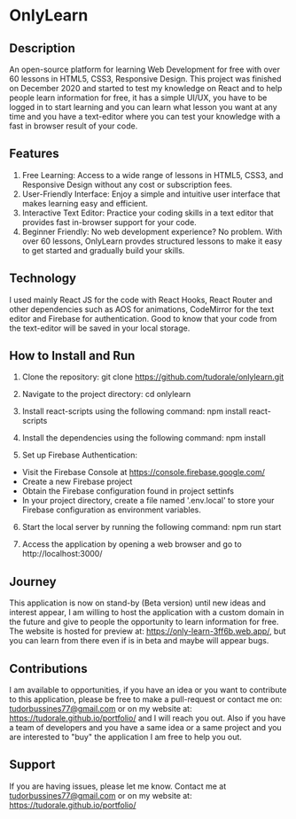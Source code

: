 # OnlyLearn

## Description
An open-source platform for learning Web Development for free with over 60 lessons in HTML5, CSS3, Responsive Design.
This project was finished on December 2020 and started to test my knowledge on React and to help people learn information for free, it has a simple UI/UX, you have to be logged in to start learning and you can learn what lesson you want at any time and you have a text-editor where you can test your knowledge with a fast in browser result of your code.

## Features
1. Free Learning: Access to a wide range of lessons in HTML5, CSS3, and Responsive Design without any cost or subscription fees.
2. User-Friendly Interface: Enjoy a simple and intuitive user interface that makes learning easy and efficient.
3. Interactive Text Editor: Practice your coding skills in a text editor that provides fast in-browser support for your code.
4. Beginner Friendly: No web development experience? No problem. With over 60 lessons, OnlyLearn provdes structured lessons to make it easy to get started and gradually build your skills.
    
## Technology
I used mainly React JS for the code with React Hooks, React Router and other dependencies such as AOS for animations, CodeMirror for the text editor and Firebase for authentication. Good to know that your code from the text-editor will be saved in your local storage.

## How to Install and Run
1. Clone the repository:
    git clone https://github.com/tudorale/onlylearn.git

2. Navigate to the project directory:
    cd onlylearn

3. Install react-scripts using the following command:
    npm install react-scripts

4. Install the dependencies using the following command:
    npm install 

5. Set up Firebase Authentication:
- Visit the Firebase Console at https://console.firebase.google.com/
- Create a new Firebase project
- Obtain the Firebase configuration found in project settinfs
- In your project directory, create a file named '.env.local' to store your Firebase configuration as environment variables. 

6. Start the local server by running the following command:
    npm run start

7. Access the application by opening a web browser and go to http://localhost:3000/

## Journey
This application is now on stand-by (Beta version) until new ideas and interest appear, I am willing to host the application with a custom domain in the future and give to people the opportunity to learn information for free. The website is hosted for preview at: https://only-learn-3ff6b.web.app/, but you can learn from there even if is in beta and maybe will appear bugs.

## Contributions
I am available to opportunities, if you have an idea or you want to contribute to this application, please be free to make a pull-request or contact me on: tudorbussines77@gmail.com or on my website at: https://tudorale.github.io/portfolio/ and I will reach you out. Also if you have a team of developers and you have a same idea or a same project and you are interested to "buy" the application I am free to help you out.

## Support
If you are having issues, please let me know. Contact me at tudorbussines77@gmail.com or on my website at: https://tudorale.github.io/portfolio/